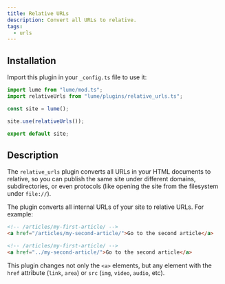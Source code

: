 ```yaml
---
title: Relative URLs
description: Convert all URLs to relative.
tags:
  - urls
---
```


## Installation

Import this plugin in your `_config.ts` file to use it:

```js
import lume from "lume/mod.ts";
import relativeUrls from "lume/plugins/relative_urls.ts";

const site = lume();

site.use(relativeUrls());

export default site;
```

## Description

The `relative_urls` plugin converts all URLs in your HTML documents to relative,
so you can publish the same site under different domains, subdirectories, or
even protocols (like opening the site from the filesystem under `file://`).

The plugin converts all internal URLs of your site to relative URLs. For
example:

<lume-code>

```html {title="Input"}
<!-- /articles/my-first-article/ -->
<a href="/articles/my-second-article/">Go to the second article</a>
```

```html {title="Output"}
<!-- /articles/my-first-article/ -->
<a href="../my-second-article/">Go to the second article</a>
```

</lume-code>

This plugin changes not only the `<a>` elements, but any element with the `href`
attribute (`link`, `area`) or `src` (`img`, `video`, `audio`, etc).
